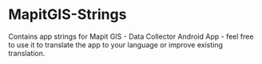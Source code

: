 # MapitGIS-Strings
Contains app strings for Mapit GIS - Data Collector Android App - feel free to use it to translate the app to your language  or improve existing translation.
